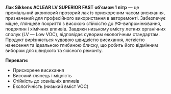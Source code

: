 **Лак Sikkens ACLEAR LV SUPERIOR FAST об’ємом 1 літр** — це преміальний акриловий прозорий лак із прискореним часом висихання, призначений для професійного використання в авторемонті. Забезпечує міцне, глянцеве покриття з високою стійкістю до УФ-випромінювання, подряпин і хімічних впливів. Завдяки низькому вмісту летких органічних сполук (LV — Low VOC), відповідає суворим екологічним стандартам. Продукт вирізняється чудовою швидкістю висихання, легкістю нанесення та ідеальною глибиною блиску, що робить його відмінним вибором для швидкого та якісного ремонту.

**Переваги:**

- Прискорене висихання
- Високий глянець і міцність
- Стійкість до зовнішніх впливів
- Екологічність (низький вміст VOC)
